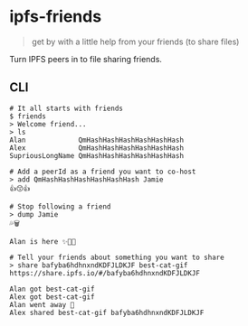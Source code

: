 # ipfs-friends

> get by with a little help from your friends (to share files)

Turn IPFS peers in to file sharing friends.

## CLI

```console
# It all starts with friends
$ friends
> Welcome friend...
> ls
Alan             QmHashHashHashHashHashHash
Alex             QmHashHashHashHashHashHash
SupriousLongName QmHashHashHashHashHashHash

# Add a peerId as a friend you want to co-host
> add QmHashHashHashHashHashHash Jamie
👍😙👍

# Stop following a friend
> dump Jamie
💦🗑

Alan is here ✨🎷🐩

# Tell your friends about something you want to share
> share bafyba6hdhnxndKDFJLDKJF best-cat-gif
https://share.ipfs.io/#/bafyba6hdhnxndKDFJLDKJF

Alan got best-cat-gif
Alex got best-cat-gif
Alan went away 👋
Alex shared best-cat-gif bafyba6hdhnxndKDFJLDKJF
```
